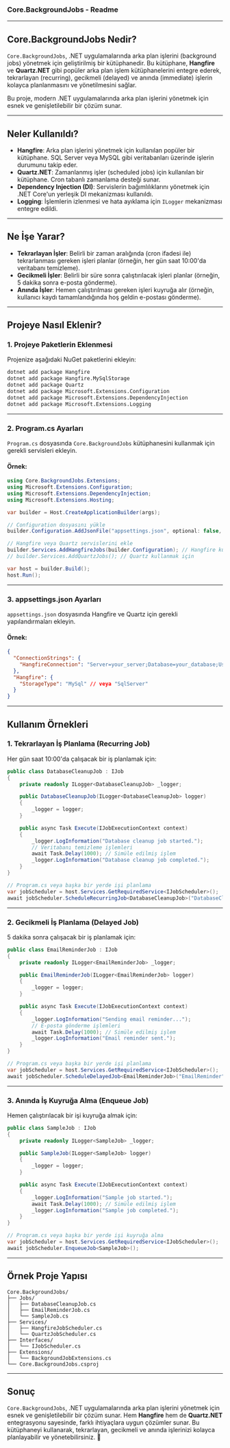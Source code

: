 ﻿### **Core.BackgroundJobs - Readme**

---

## **Core.BackgroundJobs Nedir?**
`Core.BackgroundJobs`, .NET uygulamalarında arka plan işlerini (background jobs) yönetmek için geliştirilmiş bir kütüphanedir. Bu kütüphane, **Hangfire** ve **Quartz.NET** gibi popüler arka plan işlem kütüphanelerini entegre ederek, tekrarlayan (recurring), gecikmeli (delayed) ve anında (immediate) işlerin kolayca planlanmasını ve yönetilmesini sağlar.

Bu proje, modern .NET uygulamalarında arka plan işlerini yönetmek için esnek ve genişletilebilir bir çözüm sunar.

---

## **Neler Kullanıldı?**
- **Hangfire**: Arka plan işlerini yönetmek için kullanılan popüler bir kütüphane. SQL Server veya MySQL gibi veritabanları üzerinde işlerin durumunu takip eder.
- **Quartz.NET**: Zamanlanmış işler (scheduled jobs) için kullanılan bir kütüphane. Cron tabanlı zamanlama desteği sunar.
- **Dependency Injection (DI)**: Servislerin bağımlılıklarını yönetmek için .NET Core'un yerleşik DI mekanizması kullanıldı.
- **Logging**: İşlemlerin izlenmesi ve hata ayıklama için `ILogger` mekanizması entegre edildi.

---

## **Ne İşe Yarar?**
- **Tekrarlayan İşler**: Belirli bir zaman aralığında (cron ifadesi ile) tekrarlanması gereken işleri planlar (örneğin, her gün saat 10:00'da veritabanı temizleme).
- **Gecikmeli İşler**: Belirli bir süre sonra çalıştırılacak işleri planlar (örneğin, 5 dakika sonra e-posta gönderme).
- **Anında İşler**: Hemen çalıştırılması gereken işleri kuyruğa alır (örneğin, kullanıcı kaydı tamamlandığında hoş geldin e-postası gönderme).

---

## **Projeye Nasıl Eklenir?**

### 1. **Projeye Paketlerin Eklenmesi**
Projenize aşağıdaki NuGet paketlerini ekleyin:

```bash
dotnet add package Hangfire
dotnet add package Hangfire.MySqlStorage
dotnet add package Quartz
dotnet add package Microsoft.Extensions.Configuration
dotnet add package Microsoft.Extensions.DependencyInjection
dotnet add package Microsoft.Extensions.Logging
```

---

### 2. **Program.cs Ayarları**
`Program.cs` dosyasında `Core.BackgroundJobs` kütüphanesini kullanmak için gerekli servisleri ekleyin.

#### Örnek:
```csharp
using Core.BackgroundJobs.Extensions;
using Microsoft.Extensions.Configuration;
using Microsoft.Extensions.DependencyInjection;
using Microsoft.Extensions.Hosting;

var builder = Host.CreateApplicationBuilder(args);

// Configuration dosyasını yükle
builder.Configuration.AddJsonFile("appsettings.json", optional: false, reloadOnChange: true);

// Hangfire veya Quartz servislerini ekle
builder.Services.AddHangfireJobs(builder.Configuration); // Hangfire kullanmak için
// builder.Services.AddQuartzJobs(); // Quartz kullanmak için

var host = builder.Build();
host.Run();
```

---

### 3. **appsettings.json Ayarları**
`appsettings.json` dosyasında Hangfire ve Quartz için gerekli yapılandırmaları ekleyin.

#### Örnek:
```json
{
  "ConnectionStrings": {
    "HangfireConnection": "Server=your_server;Database=your_database;User Id=your_user;Password=your_password;"
  },
  "Hangfire": {
    "StorageType": "MySql" // veya "SqlServer"
  }
}
```

---

## **Kullanım Örnekleri**

### 1. **Tekrarlayan İş Planlama (Recurring Job)**
Her gün saat 10:00'da çalışacak bir iş planlamak için:

```csharp
public class DatabaseCleanupJob : IJob
{
    private readonly ILogger<DatabaseCleanupJob> _logger;

    public DatabaseCleanupJob(ILogger<DatabaseCleanupJob> logger)
    {
        _logger = logger;
    }

    public async Task Execute(IJobExecutionContext context)
    {
        _logger.LogInformation("Database cleanup job started.");
        // Veritabanı temizleme işlemleri
        await Task.Delay(1000); // Simüle edilmiş işlem
        _logger.LogInformation("Database cleanup job completed.");
    }
}

// Program.cs veya başka bir yerde işi planlama
var jobScheduler = host.Services.GetRequiredService<IJobScheduler>();
await jobScheduler.ScheduleRecurringJob<DatabaseCleanupJob>("DatabaseCleanup", "0 0 10 * * ?");
```

---

### 2. **Gecikmeli İş Planlama (Delayed Job)**
5 dakika sonra çalışacak bir iş planlamak için:

```csharp
public class EmailReminderJob : IJob
{
    private readonly ILogger<EmailReminderJob> _logger;

    public EmailReminderJob(ILogger<EmailReminderJob> logger)
    {
        _logger = logger;
    }

    public async Task Execute(IJobExecutionContext context)
    {
        _logger.LogInformation("Sending email reminder...");
        // E-posta gönderme işlemleri
        await Task.Delay(1000); // Simüle edilmiş işlem
        _logger.LogInformation("Email reminder sent.");
    }
}

// Program.cs veya başka bir yerde işi planlama
var jobScheduler = host.Services.GetRequiredService<IJobScheduler>();
await jobScheduler.ScheduleDelayedJob<EmailReminderJob>("EmailReminder", TimeSpan.FromMinutes(5));
```

---

### 3. **Anında İş Kuyruğa Alma (Enqueue Job)**
Hemen çalıştırılacak bir işi kuyruğa almak için:

```csharp
public class SampleJob : IJob
{
    private readonly ILogger<SampleJob> _logger;

    public SampleJob(ILogger<SampleJob> logger)
    {
        _logger = logger;
    }

    public async Task Execute(IJobExecutionContext context)
    {
        _logger.LogInformation("Sample job started.");
        await Task.Delay(1000); // Simüle edilmiş işlem
        _logger.LogInformation("Sample job completed.");
    }
}

// Program.cs veya başka bir yerde işi kuyruğa alma
var jobScheduler = host.Services.GetRequiredService<IJobScheduler>();
await jobScheduler.EnqueueJob<SampleJob>();
```

---

## **Örnek Proje Yapısı**
```
Core.BackgroundJobs/
├── Jobs/
│   ├── DatabaseCleanupJob.cs
│   ├── EmailReminderJob.cs
│   └── SampleJob.cs
├── Services/
│   ├── HangfireJobScheduler.cs
│   └── QuartzJobScheduler.cs
├── Interfaces/
│   └── IJobScheduler.cs
├── Extensions/
│   └── BackgroundJobExtensions.cs
└── Core.BackgroundJobs.csproj
```

---

## **Sonuç**
`Core.BackgroundJobs`, .NET uygulamalarında arka plan işlerini yönetmek için esnek ve genişletilebilir bir çözüm sunar. Hem **Hangfire** hem de **Quartz.NET** entegrasyonu sayesinde, farklı ihtiyaçlara uygun çözümler sunar. Bu kütüphaneyi kullanarak, tekrarlayan, gecikmeli ve anında işlerinizi kolayca planlayabilir ve yönetebilirsiniz. 🚀